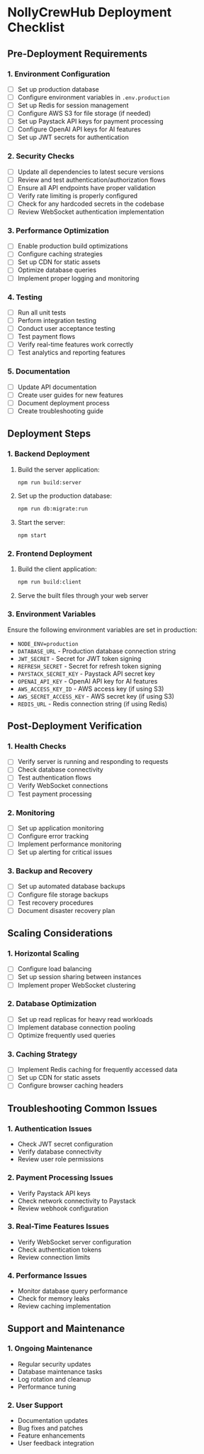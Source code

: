 # NollyCrewHub Deployment Checklist

## Pre-Deployment Requirements

### 1. Environment Configuration
- [ ] Set up production database
- [ ] Configure environment variables in `.env.production`
- [ ] Set up Redis for session management
- [ ] Configure AWS S3 for file storage (if needed)
- [ ] Set up Paystack API keys for payment processing
- [ ] Configure OpenAI API keys for AI features
- [ ] Set up JWT secrets for authentication

### 2. Security Checks
- [ ] Update all dependencies to latest secure versions
- [ ] Review and test authentication/authorization flows
- [ ] Ensure all API endpoints have proper validation
- [ ] Verify rate limiting is properly configured
- [ ] Check for any hardcoded secrets in the codebase
- [ ] Review WebSocket authentication implementation

### 3. Performance Optimization
- [ ] Enable production build optimizations
- [ ] Configure caching strategies
- [ ] Set up CDN for static assets
- [ ] Optimize database queries
- [ ] Implement proper logging and monitoring

### 4. Testing
- [ ] Run all unit tests
- [ ] Perform integration testing
- [ ] Conduct user acceptance testing
- [ ] Test payment flows
- [ ] Verify real-time features work correctly
- [ ] Test analytics and reporting features

### 5. Documentation
- [ ] Update API documentation
- [ ] Create user guides for new features
- [ ] Document deployment process
- [ ] Create troubleshooting guide

## Deployment Steps

### 1. Backend Deployment
1. Build the server application:
   ```bash
   npm run build:server
   ```

2. Set up the production database:
   ```bash
   npm run db:migrate:run
   ```

3. Start the server:
   ```bash
   npm start
   ```

### 2. Frontend Deployment
1. Build the client application:
   ```bash
   npm run build:client
   ```

2. Serve the built files through your web server

### 3. Environment Variables
Ensure the following environment variables are set in production:
- `NODE_ENV=production`
- `DATABASE_URL` - Production database connection string
- `JWT_SECRET` - Secret for JWT token signing
- `REFRESH_SECRET` - Secret for refresh token signing
- `PAYSTACK_SECRET_KEY` - Paystack API secret key
- `OPENAI_API_KEY` - OpenAI API key for AI features
- `AWS_ACCESS_KEY_ID` - AWS access key (if using S3)
- `AWS_SECRET_ACCESS_KEY` - AWS secret key (if using S3)
- `REDIS_URL` - Redis connection string (if using Redis)

## Post-Deployment Verification

### 1. Health Checks
- [ ] Verify server is running and responding to requests
- [ ] Check database connectivity
- [ ] Test authentication flows
- [ ] Verify WebSocket connections
- [ ] Test payment processing

### 2. Monitoring
- [ ] Set up application monitoring
- [ ] Configure error tracking
- [ ] Implement performance monitoring
- [ ] Set up alerting for critical issues

### 3. Backup and Recovery
- [ ] Set up automated database backups
- [ ] Configure file storage backups
- [ ] Test recovery procedures
- [ ] Document disaster recovery plan

## Scaling Considerations

### 1. Horizontal Scaling
- [ ] Configure load balancing
- [ ] Set up session sharing between instances
- [ ] Implement proper WebSocket clustering

### 2. Database Optimization
- [ ] Set up read replicas for heavy read workloads
- [ ] Implement database connection pooling
- [ ] Optimize frequently used queries

### 3. Caching Strategy
- [ ] Implement Redis caching for frequently accessed data
- [ ] Set up CDN for static assets
- [ ] Configure browser caching headers

## Troubleshooting Common Issues

### 1. Authentication Issues
- Check JWT secret configuration
- Verify database connectivity
- Review user role permissions

### 2. Payment Processing Issues
- Verify Paystack API keys
- Check network connectivity to Paystack
- Review webhook configuration

### 3. Real-Time Features Issues
- Verify WebSocket server configuration
- Check authentication tokens
- Review connection limits

### 4. Performance Issues
- Monitor database query performance
- Check for memory leaks
- Review caching implementation

## Support and Maintenance

### 1. Ongoing Maintenance
- Regular security updates
- Database maintenance tasks
- Log rotation and cleanup
- Performance tuning

### 2. User Support
- Documentation updates
- Bug fixes and patches
- Feature enhancements
- User feedback integration